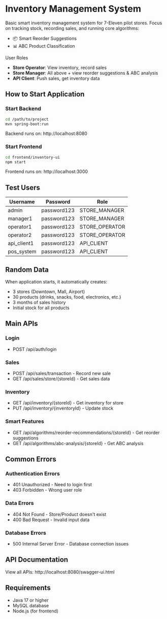 # Inventory Management System


Basic smart inventory management system for 7-Eleven pilot stores. Focus on tracking stock, recording sales, and
running core algorithms:
- 📦 Smart Reorder Suggestions
- 📊
ABC Product Classification

User Roles
- **Store Operator**: View inventory, record sales
- **Store Manager**: All above + view reorder suggestions & ABC analysis
- **API Client**: Push sales, get inventory data

## How to Start Application

### Start Backend
```bash
cd /path/to/project
mvn spring-boot:run
```
Backend runs on: http://localhost:8080

### Start Frontend
```bash
cd frontend/inventory-ui
npm start
```
Frontend runs on: http://localhost:3000

## Test Users

| Username | Password | Role |
|----------|----------|------|
| admin | password123 | STORE_MANAGER |
| manager1 | password123 | STORE_MANAGER |
| operator1 | password123 | STORE_OPERATOR |
| operator2 | password123 | STORE_OPERATOR |
| api_client1 | password123 | API_CLIENT |
| pos_system | password123 | API_CLIENT |

## Random Data

When application starts, it automatically creates:
- 3 stores (Downtown, Mall, Airport)
- 30 products (drinks, snacks, food, electronics, etc.)
- 3 months of sales history
- Initial stock for all products

## Main APIs

### Login
- POST /api/auth/login

### Sales
- POST /api/sales/transaction - Record new sale
- GET /api/sales/store/{storeId} - Get sales data

### Inventory
- GET /api/inventory/{storeId} - Get inventory for store
- PUT /api/inventory/{inventoryId} - Update stock

### Smart Features
- GET /api/algorithms/reorder-recommendations/{storeId} - Get reorder suggestions
- GET /api/algorithms/abc-analysis/{storeId} - Get ABC analysis

## Common Errors

### Authentication Errors
- 401 Unauthorized - Need to login first
- 403 Forbidden - Wrong user role

### Data Errors
- 404 Not Found - Store/Product doesn't exist
- 400 Bad Request - Invalid input data

### Database Errors
- 500 Internal Server Error - Database connection issues

## API Documentation

View all APIs: http://localhost:8080/swagger-ui.html

## Requirements

- Java 17 or higher
- MySQL database
- Node.js (for frontend)
